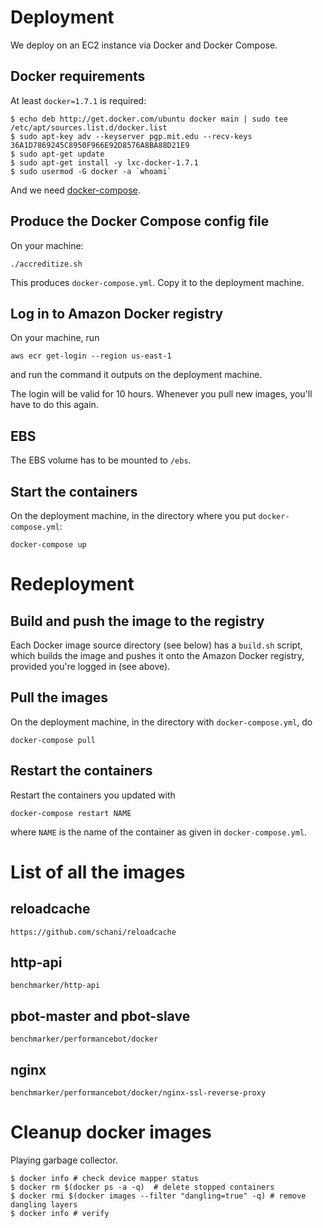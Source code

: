 # Deployment

We deploy on an EC2 instance via Docker and Docker Compose.

## Docker requirements

At least `docker=1.7.1` is required:

    $ echo deb http://get.docker.com/ubuntu docker main | sudo tee /etc/apt/sources.list.d/docker.list
    $ sudo apt-key adv --keyserver pgp.mit.edu --recv-keys 36A1D7869245C8950F966E92D8576A8BA88D21E9
    $ sudo apt-get update
    $ sudo apt-get install -y lxc-docker-1.7.1
    $ sudo usermod -G docker -a `whoami`

And we need [docker-compose](https://github.com/docker/compose/releases).

## Produce the Docker Compose config file

On your machine:

    ./accreditize.sh

This produces `docker-compose.yml`.  Copy it to the deployment
machine.

## Log in to Amazon Docker registry

On your machine, run

    aws ecr get-login --region us-east-1

and run the command it outputs on the deployment machine.

The login will be valid for 10 hours.  Whenever you pull new images,
you'll have to do this again.

## EBS

The EBS volume has to be mounted to `/ebs`.

## Start the containers

On the deployment machine, in the directory where you put
`docker-compose.yml`:

    docker-compose up

# Redeployment

## Build and push the image to the registry

Each Docker image source directory (see below) has a `build.sh`
script, which builds the image and pushes it onto the Amazon Docker
registry, provided you're logged in (see above).

## Pull the images

On the deployment machine, in the directory with `docker-compose.yml`,
do

    docker-compose pull

## Restart the containers

Restart the containers you updated with

    docker-compose restart NAME

where `NAME` is the name of the container as given in
`docker-compose.yml`.

# List of all the images

## reloadcache

    https://github.com/schani/reloadcache

## http-api

    benchmarker/http-api

## pbot-master and pbot-slave

    benchmarker/performancebot/docker

## nginx

    benchmarker/performancebot/docker/nginx-ssl-reverse-proxy

# Cleanup docker images

Playing garbage collector.

    $ docker info # check device mapper status
    $ docker rm $(docker ps -a -q)  # delete stopped containers
    $ docker rmi $(docker images --filter "dangling=true" -q) # remove dangling layers
    $ docker info # verify
